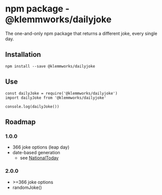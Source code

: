 # npm package - @klemmworks/dailyjoke

The one-and-only npm package that returns a different joke, every single day.

## Installation
`npm install --save @klemmworks/dailyjoke`

## Use
`const dailyJoke = require('@klemmworks/dailyjoke')`  
`import dailyJoke from '@klemmworks/dailyjoke'` 
 
`console.log(dailyJoke())`

## Roadmap
### 1.0.0
 - 366 joke options (leap day)
 - date-based generation 
   - see [NationalToday](https://nationaltoday.com/today/)

### 2.0.0
 - \>=366 joke options
 - randomJoke()
